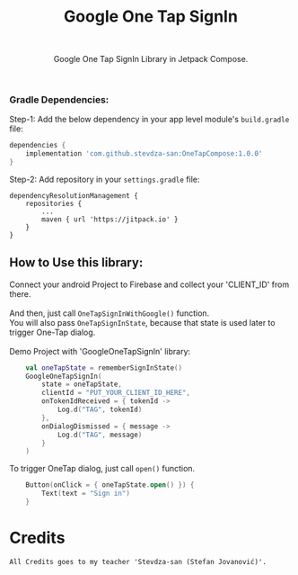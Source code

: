 <h1 align="center">Google One Tap SignIn</h1></br>

<p align="center">
Google One Tap SignIn Library in Jetpack Compose.
</p><br>

### Gradle Dependencies:

Step-1: Add the below dependency in your app level module's `build.gradle` file:
```gradle
dependencies {
    implementation 'com.github.stevdza-san:OneTapCompose:1.0.0'
}
```
Step-2: Add repository in your `settings.gradle` file:
```
dependencyResolutionManagement {
    repositories {
        ...
        maven { url 'https://jitpack.io' }
    }
}
```
## How to Use this library:

Connect your android Project to Firebase and collect your 'CLIENT_ID' from there.</br></br>
And then, just call `OneTapSignInWithGoogle()` function.</br>
You will also pass `OneTapSignInState`, because that state is used later to trigger One-Tap dialog.</br></br>
Demo Project with 'GoogleOneTapSignIn' library:

```kotlin
    val oneTapState = rememberSignInState()
    GoogleOneTapSignIn(
        state = oneTapState,
        clientId = "PUT_YOUR_CLIENT_ID_HERE",
        onTokenIdReceived = { tokenId ->
            Log.d("TAG", tokenId)
        },
        onDialogDismissed = { message ->
            Log.d("TAG", message)
        }
    )
```

To trigger OneTap dialog, just call `open()` function.

```kotlin
    Button(onClick = { oneTapState.open() }) {
        Text(text = "Sign in")
    }
```

# Credits
```xml
All Credits goes to my teacher 'Stevdza-san (Stefan Jovanović)'.
```
